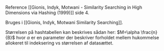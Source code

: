 Reference [[Gionis, Indyk, Motwani - Similarity Searching in High Dimensions via Hashing (1999)]] side 4.

Bruges i [[Gionis, Indyk, Motwani Similarity Searching]].

Størrelsen på hashtabellen kan beskrives sådan her: $M=\alpha \frac{n}{B}$ hvor $\alpha$ er en parameter der beskriver forholdet mellem hukommelse allokeret til indeksering vs størrelsen af datasættet.